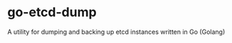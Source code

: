 go-etcd-dump
============

A utility for dumping and backing up etcd instances written in Go (Golang)
